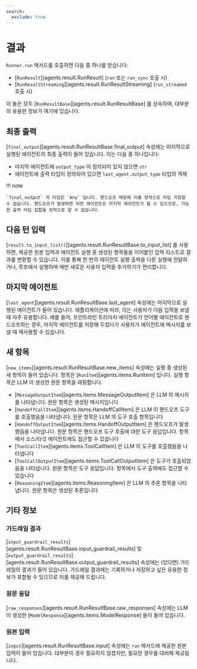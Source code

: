 ```yaml
---
search:
  exclude: true
---
```

# 결과

`Runner.run` 메서드를 호출하면 다음 중 하나를 받습니다:

- [`RunResult`][agents.result.RunResult] (`run` 또는 `run_sync` 호출 시)
- [`RunResultStreaming`][agents.result.RunResultStreaming] (`run_streamed` 호출 시)

이 둘은 모두 [`RunResultBase`][agents.result.RunResultBase] 를 상속하며, 대부분의 유용한 정보가 여기에 있습니다.

## 최종 출력

[`final_output`][agents.result.RunResultBase.final_output] 속성에는 마지막으로 실행된 에이전트의 최종 출력이 들어 있습니다. 이는 다음 중 하나입니다:

- 마지막 에이전트에 `output_type` 이 정의되어 있지 않으면 `str`
- 에이전트에 출력 타입이 정의되어 있으면 `last_agent.output_type` 타입의 객체

!!! note

    `final_output` 의 타입은 `Any` 입니다. 핸드오프 때문에 이를 정적으로 타입 지정할 수 없습니다. 핸드오프가 발생하면 어떤 에이전트든 마지막 에이전트가 될 수 있으므로, 가능한 출력 타입 집합을 정적으로 알 수 없습니다.

## 다음 턴 입력

[`result.to_input_list()`][agents.result.RunResultBase.to_input_list] 를 사용하면, 제공한 원본 입력과 에이전트 실행 중 생성된 항목들을 이어붙인 입력 리스트로 결과를 변환할 수 있습니다. 이를 통해 한 번의 에이전트 실행 출력을 다른 실행에 전달하거나, 루프에서 실행하며 매번 새로운 사용자 입력을 추가하기가 편리합니다.

## 마지막 에이전트

[`last_agent`][agents.result.RunResultBase.last_agent] 속성에는 마지막으로 실행된 에이전트가 들어 있습니다. 애플리케이션에 따라, 이는 사용자가 다음 입력을 보낼 때 자주 유용합니다. 예를 들어, 프런트라인 트리아지 에이전트가 언어별 에이전트로 핸드오프하는 경우, 마지막 에이전트를 저장해 두었다가 사용자가 에이전트에 메시지를 보낼 때 재사용할 수 있습니다.

## 새 항목

[`new_items`][agents.result.RunResultBase.new_items] 속성에는 실행 중 생성된 새 항목이 들어 있습니다. 항목은 [`RunItem`][agents.items.RunItem] 입니다. 실행 항목은 LLM 이 생성한 원문 항목을 래핑합니다.

- [`MessageOutputItem`][agents.items.MessageOutputItem] 은 LLM 의 메시지를 나타냅니다. 원문 항목은 생성된 메시지입니다
- [`HandoffCallItem`][agents.items.HandoffCallItem] 은 LLM 이 핸드오프 도구를 호출했음을 나타냅니다. 원문 항목은 LLM 의 도구 호출 항목입니다
- [`HandoffOutputItem`][agents.items.HandoffOutputItem] 은 핸드오프가 발생했음을 나타냅니다. 원문 항목은 핸드오프 도구 호출에 대한 도구 응답입니다. 항목에서 소스/타깃 에이전트에도 접근할 수 있습니다
- [`ToolCallItem`][agents.items.ToolCallItem] 은 LLM 이 도구를 호출했음을 나타냅니다
- [`ToolCallOutputItem`][agents.items.ToolCallOutputItem] 은 도구가 호출되었음을 나타냅니다. 원문 항목은 도구 응답입니다. 항목에서 도구 출력에도 접근할 수 있습니다
- [`ReasoningItem`][agents.items.ReasoningItem] 은 LLM 의 추론 항목을 나타냅니다. 원문 항목은 생성된 추론입니다

## 기타 정보

### 가드레일 결과

[`input_guardrail_results`][agents.result.RunResultBase.input_guardrail_results] 및 [`output_guardrail_results`][agents.result.RunResultBase.output_guardrail_results] 속성에는 (있다면) 가드레일의 결과가 들어 있습니다. 가드레일 결과에는 기록하거나 저장하고 싶은 유용한 정보가 포함될 수 있으므로 이를 제공해 드립니다.

### 원문 응답

[`raw_responses`][agents.result.RunResultBase.raw_responses] 속성에는 LLM 이 생성한 [`ModelResponse`][agents.items.ModelResponse] 들이 들어 있습니다.

### 원본 입력

[`input`][agents.result.RunResultBase.input] 속성에는 `run` 메서드에 제공한 원본 입력이 들어 있습니다. 대부분의 경우 필요하지 않겠지만, 필요한 경우를 대비해 제공됩니다.